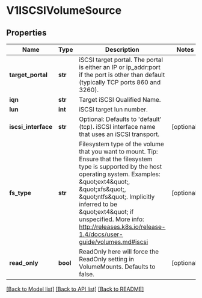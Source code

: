 # V1ISCSIVolumeSource

## Properties
Name | Type | Description | Notes
------------ | ------------- | ------------- | -------------
**target_portal** | **str** | iSCSI target portal. The portal is either an IP or ip_addr:port if the port is other than default (typically TCP ports 860 and 3260). | 
**iqn** | **str** | Target iSCSI Qualified Name. | 
**lun** | **int** | iSCSI target lun number. | 
**iscsi_interface** | **str** | Optional: Defaults to &#39;default&#39; (tcp). iSCSI interface name that uses an iSCSI transport. | [optional] 
**fs_type** | **str** | Filesystem type of the volume that you want to mount. Tip: Ensure that the filesystem type is supported by the host operating system. Examples: \&quot;ext4\&quot;, \&quot;xfs\&quot;, \&quot;ntfs\&quot;. Implicitly inferred to be \&quot;ext4\&quot; if unspecified. More info: http://releases.k8s.io/release-1.4/docs/user-guide/volumes.md#iscsi | [optional] 
**read_only** | **bool** | ReadOnly here will force the ReadOnly setting in VolumeMounts. Defaults to false. | [optional] 

[[Back to Model list]](../README.md#documentation-for-models) [[Back to API list]](../README.md#documentation-for-api-endpoints) [[Back to README]](../README.md)


